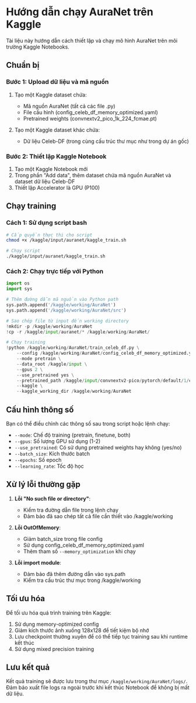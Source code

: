 # Hướng dẫn chạy AuraNet trên Kaggle

Tài liệu này hướng dẫn cách thiết lập và chạy mô hình AuraNet trên môi trường Kaggle Notebooks.

## Chuẩn bị

### Bước 1: Upload dữ liệu và mã nguồn
1. Tạo một Kaggle dataset chứa:
   - Mã nguồn AuraNet (tất cả các file .py)
   - File cấu hình (config_celeb_df_memory_optimized.yaml)
   - Pretrained weights (convnextv2_pico_1k_224_fcmae.pt)

2. Tạo một Kaggle dataset khác chứa:
   - Dữ liệu Celeb-DF (trong cùng cấu trúc thư mục như trong dự án gốc)

### Bước 2: Thiết lập Kaggle Notebook
1. Tạo một Kaggle Notebook mới
2. Trong phần "Add data", thêm dataset chứa mã nguồn AuraNet và dataset dữ liệu Celeb-DF
3. Thiết lập Accelerator là GPU (P100)

## Chạy training

### Cách 1: Sử dụng script bash
```bash
# Cấp quyền thực thi cho script
chmod +x /kaggle/input/auranet/kaggle_train.sh

# Chạy script
./kaggle/input/auranet/kaggle_train.sh
```

### Cách 2: Chạy trực tiếp với Python
```python
import os
import sys

# Thêm đường dẫn mã nguồn vào Python path
sys.path.append('/kaggle/working/AuraNet')
sys.path.append('/kaggle/working/AuraNet/src')

# Sao chép file từ input đến working directory
!mkdir -p /kaggle/working/AuraNet
!cp -r /kaggle/input/auranet/* /kaggle/working/AuraNet/

# Chạy training
!python /kaggle/working/AuraNet/train_celeb_df.py \
    --config /kaggle/working/AuraNet/config_celeb_df_memory_optimized.yaml \
    --mode pretrain \
    --data_root /kaggle/input \
    --gpus 2 \
    --use_pretrained yes \
    --pretrained_path /kaggle/input/convnextv2-pico/pytorch/default/1/convnextv2_pico_1k_224_fcmae.pt \
    --kaggle \
    --kaggle_working_dir /kaggle/working/AuraNet
```

## Cấu hình thông số

Bạn có thể điều chỉnh các thông số sau trong script hoặc lệnh chạy:

- `--mode`: Chế độ training (pretrain, finetune, both)
- `--gpus`: Số lượng GPU sử dụng (1-2)
- `--use_pretrained`: Có sử dụng pretrained weights hay không (yes/no)
- `--batch_size`: Kích thước batch
- `--epochs`: Số epoch
- `--learning_rate`: Tốc độ học

## Xử lý lỗi thường gặp

1. **Lỗi "No such file or directory"**:
   - Kiểm tra đường dẫn file trong lệnh chạy
   - Đảm bảo đã sao chép tất cả file cần thiết vào /kaggle/working

2. **Lỗi OutOfMemory**:
   - Giảm batch_size trong file config
   - Sử dụng config_celeb_df_memory_optimized.yaml
   - Thêm tham số `--memory_optimization` khi chạy

3. **Lỗi import module**:
   - Đảm bảo đã thêm đường dẫn vào sys.path
   - Kiểm tra cấu trúc thư mục trong /kaggle/working

## Tối ưu hóa

Để tối ưu hóa quá trình training trên Kaggle:

1. Sử dụng memory-optimized config
2. Giảm kích thước ảnh xuống 128x128 để tiết kiệm bộ nhớ
3. Lưu checkpoint thường xuyên để có thể tiếp tục training sau khi runtime kết thúc
4. Sử dụng mixed precision training

## Lưu kết quả

Kết quả training sẽ được lưu trong thư mục `/kaggle/working/AuraNet/logs/`. Đảm bảo xuất file logs ra ngoài trước khi kết thúc Notebook để không bị mất dữ liệu.
